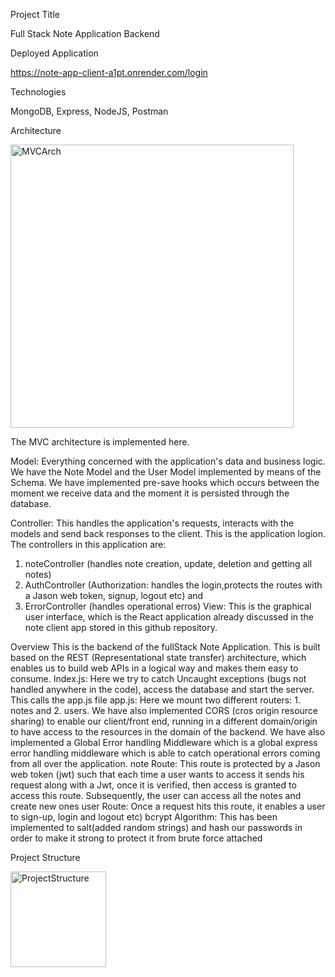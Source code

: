 Project Title

Full Stack Note Application Backend

Deployed Application

https://note-app-client-a1pt.onrender.com/login

Technologies

MongoDB, Express, NodeJS, Postman

Architecture


<img width="453" alt="MVCArch" src="https://github.com/Stephen-Afari/note_app_backend/assets/62534292/efc29358-9bc9-4b6c-aec1-58bd932c6ebd">


The MVC architecture is implemented here.

Model: Everything concerned with the application's data and business logic. We have the Note Model and the User Model implemented by means of the Schema. We have implemented pre-save hooks
which occurs between the moment we receive data and the moment it is persisted through the database.

Controller: This handles the application's requests, interacts with the models and send back responses to the client. This is the application logion. The controllers in this application are:
1. noteController (handles note creation, update, deletion and getting all notes)
2. AuthController (Authorization: handles the login,protects the routes with a Jason web token, signup, logout etc) and
3. ErrorController (handles operational erros)
View: This is the graphical user interface, which is the React application already discussed in the note client app stored in this github repository.
   
Overview
This is the backend of the fullStack Note Application. This is built based on the REST (Representational state transfer) architecture, which enables us to build web APIs in a logical way
and makes them easy to consume.
Index.js: Here we try to catch Uncaught exceptions (bugs not handled anywhere in the code), access the database and start the server. This calls the app.js file
app.js: Here we mount two different routers: 1. notes and 2. users. We have also implemented CORS (cros origin resource sharing) to enable our client/front end, running in a different 
domain/origin to have access to the resources in the domain of the backend. We have also implemented a Global Error handling Middleware which is a global express error handling middleware
which is able to catch operational errors coming from all over the application.
note Route: This route is protected by a Jason web token (jwt) such that each time a user wants to access it sends his request along with a Jwt, once it is verified, then access is granted
to access this route. Subsequently, the user can access all the notes and create new ones
user Route: Once a request hits this route, it enables a user to sign-up, login and logout etc)
bcrypt Algorithm: This has been implemented to salt(added random strings) and hash our passwords in order to make it strong to protect it from brute force attached

Project Structure

<img width="153" alt="ProjectStructure" src="https://github.com/Stephen-Afari/note_app_backend/assets/62534292/91098e4a-5b19-4ae4-a999-951b4e5fbcbf">
